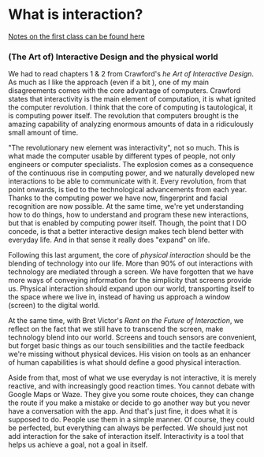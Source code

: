 # What is interaction?

[Notes on the first class can be found here](https://github.com/nicolaspe/itp_physicalcomputing/blob/master/class01/01_class.md)


### (The Art of) Interactive Design and the physical world

We had to read chapters 1 & 2 from Crawford's *he Art of Interactive Design*. As much as I like the approach (even if a bit ), one of my main disagreements comes with the core advantage of computers. Crawford states that interactivity is the main element of computation, it is what ignited the computer revolution. I think that the core of computing is tautological, it is computing power itself. The revolution that computers brought is the amazing capability of analyzing enormous amounts of data in a ridiculously small amount of time.

"The revolutionary new element was interactivity", not so much. This is what made the computer usable by different types of people, not only engineers or computer specialists. The explosion comes as a consequence of the continuous rise in computing power, and we naturally developed new interactions to be able to communicate with it. Every revolution, from that point onwards, is tied to the technological advancements from each year. Thanks to the computing power we have now, fingerprint and facial recognition are now possible. At the same time, we're yet understanding how to do things, how to understand and program these new interactions, but that  is enabled by computing power itself. Though, the point that I DO concede, is that a better interactive design makes tech blend better with everyday life. And in that sense it really does "expand" on life.

Following this last argument, the core of *physical interaction* should be the blending of technology into our life. More than 90% of out interactions with technology are mediated through a screen. We have forgotten that we have more ways of conveying information for the simplicity that screens provide us. Physical interaction should expand upon our world, transporting itself to the space where we live in, instead of having us approach a window (screen) to the digital world.

At the same time, with Bret Victor's *Rant on the Future of Interaction*, we reflect on the fact that we still have to transcend the screen, make technology blend into our world. Screens and touch sensors are convenient, but forget basic things as our touch sensibilities and the tactile feedback we're missing without physical devices. His vision on tools as an enhancer of human capabilities is what should define a good physical interaction.

Aside from that, most of what we use everyday is not interactive, it is merely reactive, and with increasingly good reaction times. You cannot debate with Google Maps or Waze. They give you some route choices, they can change the route if you make a mistake or decide to go another way but you never have a conversation with the app. And that's just fine, it does what it is supposed to do. People use them in a simple manner. Of course, they could be perfected, but everything can always be perfected. We should just not add interaction for the sake of interaction itself. Interactivity is a tool that helps us achieve a goal, not a goal in itself.

